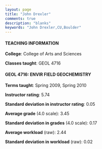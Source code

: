 ```yaml
---
layout: page
title: "John Drexler" 
comments: true
description: "blanks"
keywords: "John Drexler,CU,Boulder"
---
```

<head>
<script src="https://ajax.googleapis.com/ajax/libs/jquery/2.1.3/jquery.min.js"></script>
<script src="https://dl.dropboxusercontent.com/s/pc42nxpaw1ea4o9/highcharts.js?dl=0"></script>
<!-- <script src="../assets/js/highcharts.js"></script> -->
<style type="text/css">@font-face {
	font-family: "Bebas Neue";
	src: url(https://www.filehosting.org/file/details/544349/BebasNeue Regular.otf) format("opentype");
	}
	h1.Bebas { 
		font-family: "Bebas Neue", Verdana, Tahoma;
	}
</style>
</head>
	   
#### TEACHING INFORMATION

**College**: College of Arts and Sciences

**Classes taught**: GEOL 4716

#### GEOL 4716: ENVIR FIELD GEOCHEMISTRY

**Terms taught**: Spring 2009, Spring 2010

**Instructor rating**: 5.74

**Standard deviation in instructor rating**: 0.05

**Average grade** (4.0 scale): 3.45

**Standard deviation in grades** (4.0 scale): 0.17

**Average workload** (raw): 2.44

**Standard deviation in workload** (raw): 0.02

